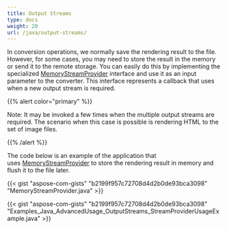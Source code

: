 ```yaml
---
title: Output Streams
type: docs
weight: 20
url: /java/output-streams/
---
```


In conversion operations, we normally save the rendering result to the file. However, for some cases, you may need to store the result in the memory or send it to the remote storage. You can easily do this by implementing the specialized [MemoryStreamProvider](https://apireference.aspose.com/html/java/com.aspose.html/package-frame) interface and use it as an input parameter to the converter. This interface represents a callback that uses when a new output stream is required.

{{% alert color="primary" %}} 

Note: It may be invoked a few times when the multiple output streams are required. The scenario when this case is possible is rendering HTML to the set of image files.

{{% /alert %}} 

The code below is an example of the application that uses [MemoryStreamProvider](https://apireference.aspose.com/html/java/com.aspose.html/package-frame) to store the rendering result in memory and flush it to the file later.

{{< gist "aspose-com-gists" "b2199f957c72708d4d2b0de93bca3098" "MemoryStreamProvider.java" >}}

{{< gist "aspose-com-gists" "b2199f957c72708d4d2b0de93bca3098" "Examples_Java_AdvancedUsage_OutputStreams_StreamProviderUsageExample.java" >}}
